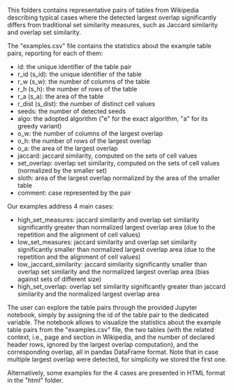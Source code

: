 This folders contains representative pairs of tables from Wikipedia describing typical cases where the detected largest overlap significantly differs from traditional set similarity measures, such as Jaccard similarity and overlap set similarity.

The "examples.csv" file contains the statistics about the example table pairs, reporting for each of them:
- id: the unique identifier of the table pair
- r_id (s_id): the unique identifier of the table
- r_w (s_w): the number of columns of the table
- r_h (s_h): the number of rows of the table
- r_a (s_a): the area of the table
- r_dist (s_dist): the number of distinct cell values
- seeds: the number of detected seeds
- algo: the adopted algorithm ("e" for the exact algorithm, "a" for its greedy variant)
- o_w: the number of columns of the largest overlap
- o_h: the number of rows of the largest overlap
- o_a: the area of the largest overlap
- jaccard: jaccard similarity, computed on the sets of cell values
- set_overlap: overlap set similarity, computed on the sets of cell values (normalized by the smaller set)
- sloth: area of the largest overlap normalized by the area of the smaller table
- comment: case represented by the pair

Our examples address 4 main cases:
- high_set_measures: jaccard similarity and overlap set similarity significantly greater than normalized largest overlap area (due to the repetition and the alignment of cell values)
- low_set_measures: jaccard similarity and overlap set similarity significantly smaller than normalized largest overlap area (due to the repetition and the alignment of cell values)
- low_jaccard_similarity: jaccard similarity significantly smaller than overlap set similarity and the normalized largest overlap area (bias against sets of different size)
- high_set_overlap: overlap set similarity significantly greater than jaccard similarity and the normalized largest overlap area

The user can explore the table pairs through the provided Jupyter notebook, simply by assigning the id of the table pair to the dedicated variable.
The notebook allows to visualize the statistics about the example table pairs from the "examples.csv" file, the two tables (with the related context, i.e., page and section in Wikipedia, and the number of declared header rows, ignored by the largest overlap computation), and the corresponding overlap, all in pandas DataFrame format.
Note that in case multiple largest overlap were detected, for simplicity we stored the first one.

Alternatively, some examples for the 4 cases are presented in HTML format in the "html" folder.

